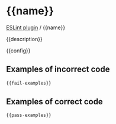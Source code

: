 # {{name}}

[ESLint plugin](https://iliubinskii.github.io/eslint-plugin-misc/) / {{name}}

{{description}}

{{config}}

## Examples of incorrect code

```ts
{{fail-examples}}
```

## Examples of correct code

```ts
{{pass-examples}}
```
